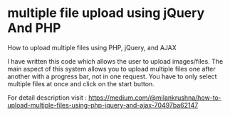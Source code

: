 # multiple file upload using jQuery And PHP

How to upload multiple files using PHP, jQuery, and AJAX

I have written this code which allows the user to upload images/files. The main aspect of this system allows you to upload multiple files one after another with a progress bar, not in one request.
You have to only select multiple files at once and click on the start button.

For detail description visit :  https://medium.com/@milankrushna/how-to-upload-multiple-files-using-php-jquery-and-ajax-70497ba62147

